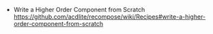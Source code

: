 - Write a Higher Order Component from Scratch https://github.com/acdlite/recompose/wiki/Recipes#write-a-higher-order-component-from-scratch
